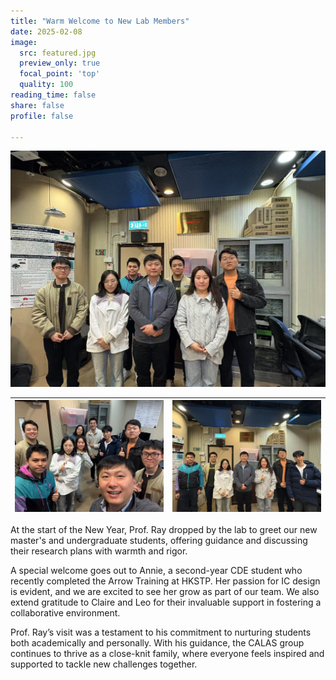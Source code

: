 ```yaml
---
title: "Warm Welcome to New Lab Members"
date: 2025-02-08
image:
  src: featured.jpg
  preview_only: true
  focal_point: 'top'
  quality: 100
reading_time: false
share: false
profile: false

---
```


<!--more-->

![](image1.jpg)

| ![](image2.jpg) | ![](image3.jpg) |
|-----------------|-----------------|

At the start of the New Year, Prof. Ray dropped by the lab to greet our new master's and undergraduate students, offering guidance and discussing their research plans with warmth and rigor.

A special welcome goes out to Annie, a second-year CDE student who recently completed the Arrow Training at HKSTP. Her passion for IC design is evident, and we are excited to see her grow as part of our team. We also extend gratitude to Claire and Leo for their invaluable support in fostering a collaborative environment.

Prof. Ray’s visit was a testament to his commitment to nurturing students both academically and personally. With his guidance, the CALAS group continues to thrive as a close-knit family, where everyone feels inspired and supported to tackle new challenges together.